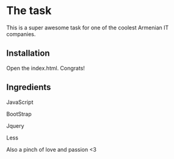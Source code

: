 # The task

This is a super awesome task for one of the coolest Armenian IT companies.

## Installation

Open the index.html. Congrats!

## Ingredients

JavaScript

BootStrap

Jquery

Less

Also a pinch of love and passion <3